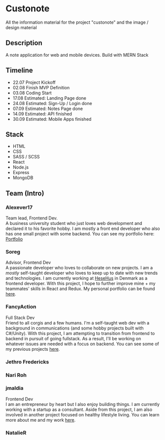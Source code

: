 # Custonote

All the information material for the project "custonote" and the image / design material

## Description

A note application for web and mobile devices. Build with MERN Stack

## Timeline

* 22.07 Project Kickoff
* 02.08 Finish MVP Definition
* 03.08 Coding Start
* 17.08 Estimated: Landing Page done
* 24.08 Estimated: Sign-Up / Login done
* 07.09 Estimated: Notes Page done
* 14.09 Estimated: API finished
* 30.09 Estimated: Mobile Apps finished

## Stack

* HTML
* CSS
* SASS / SCSS
* React
* Node.js
* Express
* MongoDB

## Team (Intro)

### Alexever17

Team lead, Frontend Dev.<br>
A business university student who just loves web development and declared it to his favorite hobby. I am mostly a front end developer who also has one small project with some backend. You can see my portfolio here: [Portfolio](https://malakhov.work)

### Soreg
Advisor, Frontend Dev<br>
A passionate developer who loves to collaborate on new projects. I am a _mostly_ self-taught developer who loves to keep up to date with new trends and technologies. I am currently working at [HeseHus](https://www.hesehus.com/) in Denmark as a frontend developer. With this project, I hope to further improve mine + my teammates' skills in React and Redux. My personal portfolio can be found [here](http://sorendev-sidescroll-test.herokuapp.com/).

### FancyAction

Full Stack Dev<br>
Friend to all corgis and a few humans. I'm a self-taught web dev with a background in communications (and some hobby projects built with C#/Unity). With this project, I am attempting to transition from frontend to backend in pursuit of going fullstack. As a result, I'll be working on whatever issues are needed with a focus on backend. You can see some of my previous projects [here](http://Allistair.net).

### Jethro Fredericks

### Nari Roh

### jmaldia
Frontend Dev <br>
I am an entrepreneur by heart but I also enjoy building things. I am currently working with a startup as a consultant. Aside from this project, I am also involved in another project focused on healthy lifestyle living. You can learn more about me and my work [here](http://jonmaldia.com).
### NatalieR

